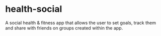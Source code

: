 # health-social
A social health &amp; fitness app that allows the user to set goals, track them and share with friends on groups created within the app.
